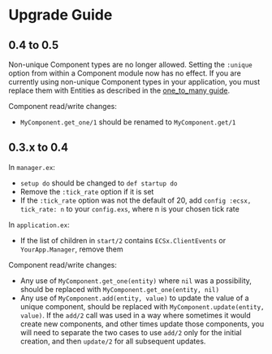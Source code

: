 # Upgrade Guide

## 0.4 to 0.5

Non-unique Component types are no longer allowed.  Setting the `:unique` option from within a Component
module now has no effect.  If you are currently using non-unique Component types in your application,
you must replace them with Entities as described in the [one_to_many guide](ecs_design.html#one-to-many-associations).

Component read/write changes:

  * `MyComponent.get_one/1` should be renamed to `MyComponent.get/1`

## 0.3.x to 0.4

In `manager.ex`:

  * `setup do` should be changed to `def startup do`
  * Remove the `:tick_rate` option if it is set
  * If the `:tick_rate` option was not the default of 20, add `config :ecsx, tick_rate: n` to your `config.exs`, where n is your chosen tick rate

In `application.ex`:

  * If the list of children in `start/2` contains `ECSx.ClientEvents` or `YourApp.Manager`, remove them

Component read/write changes:

  * Any use of `MyComponent.get_one(entity)` where `nil` was a possibility, should be replaced with `MyComponent.get_one(entity, nil)`
  * Any use of `MyComponent.add(entity, value)` to update the value of a unique component, should be replaced with `MyComponent.update(entity, value)`.  If the `add/2` call was used in a way where sometimes it would create new components, and other times update those components, you will need to separate the two cases to use `add/2` only for the initial creation, and then `update/2` for all subsequent updates.
  